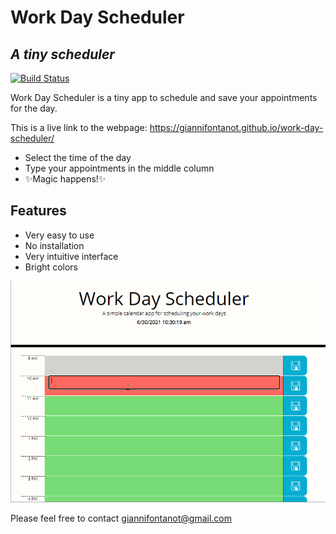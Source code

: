 # Work Day Scheduler
## _A tiny scheduler_

[![Build Status](https://travis-ci.org/joemccann/dillinger.svg?branch=master)](https://travis-ci.org/joemccann/dillinger)

Work Day Scheduler is a tiny app to schedule and save your appointments for the day. 

This is a live link to the webpage: https://giannifontanot.github.io/work-day-scheduler/

- Select the time of the day
- Type your appointments in the middle column
- ✨Magic happens!✨

## Features

- Very easy to use
- No installation
- Very intuitive interface
- Bright colors

![Work Day Scheduler.](./assets/images/Work-Day-Scheduler-animation2.gif "App image.")

Please feel free to contact [giannifontanot@gmail.com](https://mailto:giannifontanot@gmail.com/)

